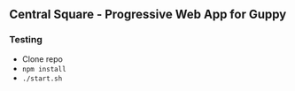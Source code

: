 ## Central Square - Progressive Web App for Guppy

### Testing

- Clone repo
- `npm install`
- `./start.sh`
